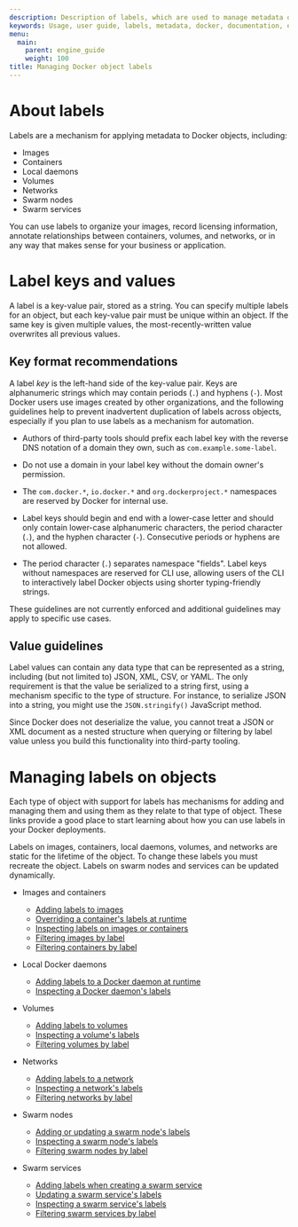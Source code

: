 ```yaml
---
description: Description of labels, which are used to manage metadata on Docker objects.
keywords: Usage, user guide, labels, metadata, docker, documentation, examples, annotating
menu:
  main:
    parent: engine_guide
    weight: 100
title: Managing Docker object labels
---
```


# About labels

Labels are a mechanism for applying metadata to Docker objects, including:

- Images
- Containers
- Local daemons
- Volumes
- Networks
- Swarm nodes
- Swarm services

You can use labels to organize your images, record licensing information, annotate
relationships between containers, volumes, and networks, or in any way that makes
sense for your business or application.

# Label keys and values

A label is a key-value pair, stored as a string. You can specify multiple labels
for an object, but each key-value pair must be unique within an object. If the
same key is given multiple values, the most-recently-written value overwrites
all previous values.

## Key format recommendations

A label _key_ is the left-hand side of the key-value pair. Keys are alphanumeric
strings which may contain periods (`.`) and hyphens (`-`). Most Docker users use
images created by other organizations, and the following guidelines help to
prevent inadvertent duplication of labels across objects, especially if you plan
to use labels as a mechanism for automation.

- Authors of third-party tools should prefix each label key with the
  reverse DNS notation of a domain they own, such as `com.example.some-label`.

- Do not use a domain in your label key without the domain owner's permission.

- The `com.docker.*`, `io.docker.*` and `org.dockerproject.*` namespaces are
  reserved by Docker for internal use.

- Label keys should begin and end with a lower-case letter and should only
  contain lower-case alphanumeric characters, the period character (`.`), and
  the hyphen character (`-`). Consecutive periods or hyphens are not allowed.

- The period character (`.`) separates namespace "fields". Label keys without
  namespaces are reserved for CLI use, allowing users of the CLI to interactively
  label Docker objects using shorter typing-friendly strings.

These guidelines are not currently enforced and additional guidelines may apply
to specific use cases.

## Value guidelines

Label values can contain any data type that can be represented as a string,
including (but not limited to) JSON, XML, CSV, or YAML. The only requirement is
that the value be serialized to a string first, using a mechanism specific to
the type of structure. For instance, to serialize JSON into a string, you might
use the `JSON.stringify()` JavaScript method.

Since Docker does not deserialize the value, you cannot treat a JSON or XML
document as a nested structure when querying or filtering by label value unless
you build this functionality into third-party tooling.

# Managing labels on objects

Each type of object with support for labels has mechanisms for adding and
managing them and using them as they relate to that type of object. These links
provide a good place to start learning about how you can use labels in your
Docker deployments.

Labels on images, containers, local daemons, volumes, and networks are static for
the lifetime of the object. To change these labels you must recreate the object.
Labels on swarm nodes and services can be updated dynamically.


- Images and containers
  - [Adding labels to images](../reference/builder.md#label)
  - [Overriding a container's labels at runtime](../reference/commandline/run.md#set-metadata-on-container--l---label---label-file)
  - [Inspecting labels on images or containers](../reference/commandline/inspect.md)
  - [Filtering images by label](../reference/commandline/inspect.md#filtering)
  - [Filtering containers by label](../reference/commandline/ps.md#filtering)

- Local Docker daemons
  - [Adding labels to a Docker daemon at runtime](../reference/commandline/dockerd.md)
  - [Inspecting a Docker daemon's labels](../reference/commandline/info.md)

- Volumes
  - [Adding labels to volumes](../reference/commandline/volume_create.md)
  - [Inspecting a volume's labels](../reference/commandline/volume_inspect.md)
  - [Filtering volumes by label](../reference/commandline/volume_ls.md#filtering)

- Networks
  - [Adding labels to a network](../reference/commandline/network_create.md)
  - [Inspecting a network's labels](../reference/commandline/network_inspect.md)
  - [Filtering networks by label](../reference/commandline/network_ls.md#filtering)

- Swarm nodes
  - [Adding or updating a swarm node's labels](../reference/commandline/node_update.md#add-label-metadata-to-a-node)
  - [Inspecting a swarm node's labels](../reference/commandline/node_inspect.md)
  - [Filtering swarm nodes by label](../reference/commandline/node_ls.md#filtering)

- Swarm services
  - [Adding labels when creating a swarm service](../reference/commandline/service_create.md#set-metadata-on-a-service-l-label)
  - [Updating a swarm service's labels](../reference/commandline/service_update.md)
  - [Inspecting a swarm service's labels](../reference/commandline/service_inspect.md)
  - [Filtering swarm services by label](../reference/commandline/service_ls.md#filtering)